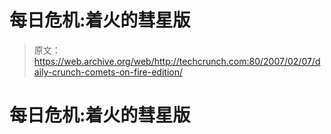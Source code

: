 # 每日危机:着火的彗星版

> 原文：<https://web.archive.org/web/http://techcrunch.com:80/2007/02/07/daily-crunch-comets-on-fire-edition/>

# 每日危机:着火的彗星版